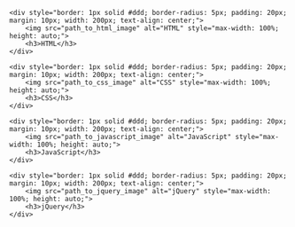 <!DOCTYPE html>
<html lang="en">
<body>

<div style="display: flex; justify-content: space-around; flex-wrap: wrap;">

    <div style="border: 1px solid #ddd; border-radius: 5px; padding: 20px; margin: 10px; width: 200px; text-align: center;">
        <img src="path_to_html_image" alt="HTML" style="max-width: 100%; height: auto;">
        <h3>HTML</h3>
    </div>

    <div style="border: 1px solid #ddd; border-radius: 5px; padding: 20px; margin: 10px; width: 200px; text-align: center;">
        <img src="path_to_css_image" alt="CSS" style="max-width: 100%; height: auto;">
        <h3>CSS</h3>
    </div>

    <div style="border: 1px solid #ddd; border-radius: 5px; padding: 20px; margin: 10px; width: 200px; text-align: center;">
        <img src="path_to_javascript_image" alt="JavaScript" style="max-width: 100%; height: auto;">
        <h3>JavaScript</h3>
    </div>

    <div style="border: 1px solid #ddd; border-radius: 5px; padding: 20px; margin: 10px; width: 200px; text-align: center;">
        <img src="path_to_jquery_image" alt="jQuery" style="max-width: 100%; height: auto;">
        <h3>jQuery</h3>
    </div>

</div>

</body>
</html>
